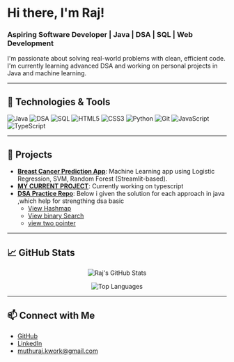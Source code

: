 # Hi there, I'm Raj!  

### Aspiring Software Developer | Java | DSA | SQL | Web Development

I'm passionate about solving real-world problems with clean, efficient code. I'm currently learning advanced DSA and working on personal projects in Java and machine learning.

---

## 🔧 Technologies & Tools
![Java](https://img.shields.io/badge/-Java-007396?style=flat&logo=java)
![DSA](https://img.shields.io/badge/-DSA-brightgreen?style=flat)
![SQL](https://img.shields.io/badge/-SQL-blue?style=flat&logo=mysql)
![HTML5](https://img.shields.io/badge/-HTML5-E34F26?style=flat&logo=html5)
![CSS3](https://img.shields.io/badge/-CSS3-1572B6?style=flat&logo=css3)
![Python](https://img.shields.io/badge/-Python-3776AB?style=flat&logo=python)
![Git](https://img.shields.io/badge/-Git-F05032?style=flat&logo=git)
![JavaScript](https://img.shields.io/badge/-javascript-blue?logo=javascript)
![TypeScript](https://img.shields.io/badge/-Typescript-white?logo=Typescript)

---

## 📌 Projects

- [**Breast Cancer Prediction App**](https://github.com/raj-dev434/breast-cancer-predictor): Machine Learning app using Logistic Regression, SVM, Random Forest (Streamlit-based).
- [**MY CURRENT PROJECT**](https://github.com/raj-dev434?tab=repositories): Currently working on typescript 
- [**DSA Practice Repo**](https://github.com/raj-dev434/dsa-practice): Below i given the solution for each approach in java ,which help for strengthing dsa basic
  - [View Hashmap](hashmap.txt)
  - [View binary Search](binarysearch.txt)
  - [view two pointer](twopointer.txt)

---


## 📈 GitHub Stats

<!-- GitHub Stats – always fresh -->
<p align="center">
  <img
    alt="Raj's GitHub Stats"
    src="https://github-readme-stats.vercel.app/api?username=raj-dev434&show_icons=true&theme=radical&hide_border=true&include_all_commits=true&count_private=true&cache_seconds=1800"
  />
</p>

<!-- Top Languages – always fresh -->
<p align="center">
  <img
    alt="Top Languages"
    src="https://github-readme-stats.vercel.app/api/top-langs/?username=raj-dev434&layout=compact&theme=radical&hide_border=true&langs_count=10&cache_seconds=1800"
  />
</p>

---

## 📫 Connect with Me

- [GitHub](https://github.com/raj-dev434)
- [LinkedIn](https://linkedin.com/in/raj-dev434)
-  muthuraj.kwork@gmail.com
